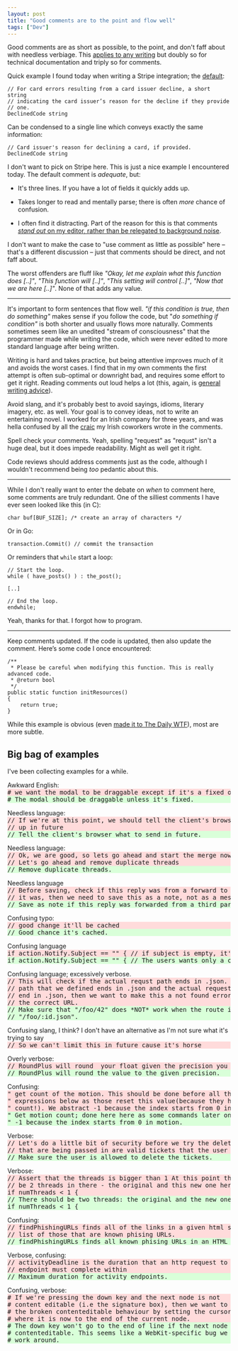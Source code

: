 ```yaml
---
layout: post
title: "Good comments are to the point and flow well"
tags: ["Dev"]
---
```


Good comments are as short as possible, to the point, and don't faff about with
needless verbiage. This [applies to any writing][better-writer] but doubly so
for technical documentation and triply so for comments.

Quick example I found today when writing a Stripe integration; the
[default][stripe]:

    // For card errors resulting from a card issuer decline, a short string
    // indicating the card issuer’s reason for the decline if they provide
    // one.
    DeclinedCode string

Can be condensed to a single line which conveys exactly the same information:

    // Card issuer's reason for declining a card, if provided.
    DeclinedCode string

I don't want to pick on Stripe here. This is just a nice example I encountered
today. The default comment is *adequate*, but:

- It's three lines. If you have a lot of fields it quickly adds up.

- Takes longer to read and mentally parse; there is often *more* chance of
  confusion.

- I often find it distracting. Part of the reason for this is that comments
  [*stand out* on my editor, rather than be relegated to background
  noise][syntax].

I don't want to make the case to "use comment as little as possible" here –
that's a different discussion – just that comments should be direct, and not
faff about.

The worst offenders are fluff like *"Okay, let me explain what this function
does [..]"*, *"This function will [..]"*, *"This setting will control [..]"*,
*"Now that we are here [..]"*. None of that adds any value.

---

It's important to form sentences that flow well. *"if this condition is true,
then do something"* makes sense if you follow the code, but "*do something if
condition"* is both shorter and usually flows more naturally. Comments sometimes
seem like an unedited "stream of consciousness" that the programmer made while
writing the code, which were never edited to more standard language after being
written.

Writing is hard and takes practice, but being attentive improves much of it and
avoids the worst cases. I find that in my own comments the first attempt is
often sub-optimal or downright bad, and requires some effort to get it right.
Reading comments out loud helps a lot (this, again, is [general writing
advice][read-aloud]).

Avoid slang, and it's probably best to avoid sayings, idioms, literary imagery,
etc. as well. Your goal is to convey ideas, not to write an entertaining novel.
I worked for an Irish company for three years, and was hella confused by all the
[craic][craic] my Irish coworkers wrote in the comments.

Spell check your comments. Yeah, spelling "request" as "requst" isn't a huge
deal, but it does impede readability. Might as well get it right.

Code reviews should address comments just as the code, although I wouldn't
recommend being *too* pedantic about this.

---

While I don't really want to enter the debate on *when* to comment here, some
comments are truly redundant. One of the silliest comments I have ever seen
looked like this (in C):

	char buf[BUF_SIZE]; /* create an array of characters */

Or in Go:

    transaction.Commit() // commit the transaction

Or reminders that `while` start a loop:

	// Start the loop.
	while ( have_posts() ) : the_post();

	[..]

	// End the loop.
	endwhile;

Yeah, thanks for that. I forgot how to program.

----

Keep comments updated. If the code is updated, then also update the comment.
Here’s some code I once encountered:

	/**
	 * Please be careful when modifying this function. This is really advanced code.
	 * @return bool
	 */
	public static function initResources()
	{
		return true;
	}

While this example is obvious (even [made it to The Daily WTF][tdwtf]), most are
more subtle.


Big bag of examples
-------------------

I've been collecting examples for a while.

<style>
.examples > div { margin-top: 1em; }
.examples > div > span { }
.examples > div > pre { margin: 0; }
.examples > div > pre:nth-child(2) { border: none; background-color: #ffdbdb; }
.examples > div > pre:nth-child(3) { border: none; background-color: #d9ffd9; }
</style>

<div class="examples">
<div><span>Awkward English:</span>
<pre># we want the modal to be draggable except if it's a fixed one</pre>
<pre># The modal should be draggable unless it's fixed.</pre>
</div>

<div><span>Needless language:</span>
<pre>// If we're at this point, we should tell the client's browser what to send
// up in future</pre>
<pre>// Tell the client's browser what to send in future.</pre>
</div>

<div><span>Needless language:</span>
<pre>// Ok, we are good, so lets go ahead and start the merge now.
// Let's go ahead and remove duplicate threads</pre>
<pre>// Remove duplicate threads.</pre>
</div>

<div><span>Needless language</span>
<pre>// Before saving, check if this reply was from a forward to a 3rd party. If
// it was, then we need to save this as a note, not as a message</pre>
<pre>// Save as note if this reply was forwarded from a third party.</pre>
</div>

<div><span>Confusing typo:</span>
<pre>// good change it'll be cached</pre>
<pre>// Good chance it's cached.</pre>
</div>

<div><span>Confusing language</span>
<pre>if action.Notify.Subject == "" { // if subject is empty, it's mean that the user want a copy only</pre>
<pre>if action.Notify.Subject == "" { // The users wants only a copy if the subject is empty.</pre>
</div>

<div><span>Confusing language; excessively verbose.</span>
<pre>// This will check if the actual requst path ends in .json. If the router
// path that we defined ends in .json and the actual request URL does not
// end in .json, then we want to make this a not found error as it's not
// the correct URL.</pre>
<pre>// Make sure that "/foo/42" does *NOT* work when the route is
// "/foo/:id.json".</pre>
</div>

<div><span>Confusing slang, I think? I don't have an alternative as I'm not sure
what it's trying to say</span>
<pre>// So we can't limit this in future cause it's horse</pre>
</div>

<div><span>Overly verbose:</span>
<pre>// RoundPlus will round  your float given the precision you specify: RoundPlus(7.258,2) will return 7.26</pre>
<pre>// RoundPlus will round the value to the given precision.</pre>
</div>

<div><span>Confusing:</span>
<pre>" get count of the motion. This should be done before all the normal
" expressions below as those reset this value(because they have zero
" count!). We abstract -1 because the index starts from 0 in motion.</pre>
<pre>" Get motion count; done here here as some commands later on will reset it.
" -1 because the index starts from 0 in motion.</pre>
</div>

<div><span>Verbose:</span>
<pre>// Let's do a little bit of security before we try the delete.  Make sure that all of the tickets
// that are being passed in are valid tickets that the user can delete.</pre>
<pre>// Make sure the user is allowed to delete the tickets.</pre>
</div>

<div><span>Verbose:</span>
<pre>// Assert that the threads is bigger than 1 At this point there should
// be 2 threads in there - the original and this new one here
if numThreads < 1 {</pre>
<pre>// There should be two threads: the original and the new one.
if numThreads < 1 {</pre>
</div>

<div><span>Confusing:</span>
<pre>// findPhishingURLs finds all of the links in a given html string and returns a
// list of those that are known phising URLs.</pre>
<pre>// findPhishingURLs finds all known phising URLs in an HTML string.</pre>
</div>

<div><span>Verbose, confusing:</span>
<pre>// activityDeadline is the duration that an http request to any activity
// endpoint must complete within</pre>
<pre>// Maximum duration for activity endpoints.</pre>
</div>

<div><span>Confusing, verbose:</span>
<pre># If we're pressing the down key and the next node is not
# content editable (i.e the signature box), then we want to fix
# the broken contenteditable behaviour by setting the cursor from
# where it is now to the end of the current node.</pre>
<pre># The down key won't go to the end of line if the next node isn't
# contenteditable. This seems like a WebKit-specific bug we have to
# work around.</pre>
</div>

</div>


[stripe]: https://stripe.com/docs/api/errors
[better-writer]: https://dilbertblog.typepad.com/the_dilbert_blog/2007/06/the_day_you_bec.html
[read-aloud]: https://www.standoutbooks.com/reading-aloud-improve-writing/
[syntax]: https://jameshfisher.com/2014/05/11/your-syntax-highlighter-is-wrong
[tdwtf]: http://thedailywtf.com/articles/Comments?-and-Log-MessagesOH-MY!&-Errors
[craic]: https://en.wikipedia.org/wiki/Craic
